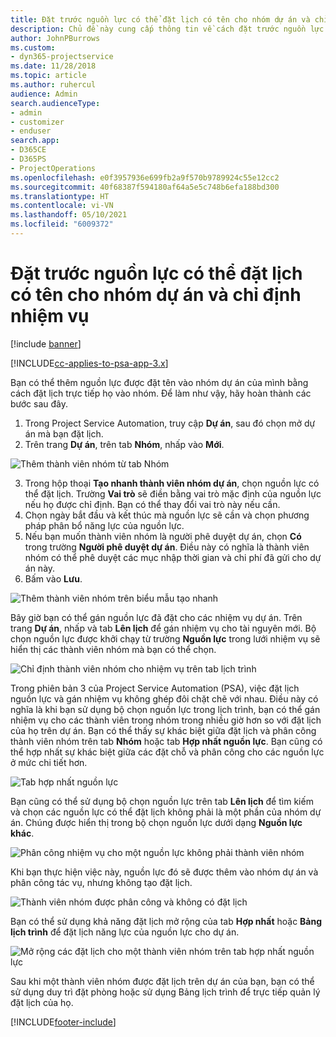 ```yaml
---
title: Đặt trước nguồn lực có thể đặt lịch có tên cho nhóm dự án và chỉ định nhiệm vụ
description: Chủ đề này cung cấp thông tin về cách đặt trước nguồn lực được nêu tên cho nhóm dự án và chỉ định nhiệm vụ cho nguồn lực.
author: JohnPBurrows
ms.custom:
- dyn365-projectservice
ms.date: 11/28/2018
ms.topic: article
ms.author: ruhercul
audience: Admin
search.audienceType:
- admin
- customizer
- enduser
search.app:
- D365CE
- D365PS
- ProjectOperations
ms.openlocfilehash: e0f3957936e699fb2a9f570b9789924c55e12cc2
ms.sourcegitcommit: 40f68387f594180af64a5e5c748b6efa188bd300
ms.translationtype: HT
ms.contentlocale: vi-VN
ms.lasthandoff: 05/10/2021
ms.locfileid: "6009372"
---
```

# <a name="book-named-bookable-resources-to-a-project-team-and-assign-tasks"></a>Đặt trước nguồn lực có thể đặt lịch có tên cho nhóm dự án và chỉ định nhiệm vụ 

[!include [banner](../includes/psa-now-project-operations.md)]

[!INCLUDE[cc-applies-to-psa-app-3.x](../includes/cc-applies-to-psa-app-3x.md)]

Bạn có thể thêm nguồn lực được đặt tên vào nhóm dự án của mình bằng cách đặt lịch trực tiếp họ vào nhóm. Để làm như vậy, hãy hoàn thành các bước sau đây.

1. Trong Project Service Automation, truy cập **Dự án**, sau đó chọn mở dự án mà bạn đặt lịch.
2. Trên trang **Dự án**, trên tab **Nhóm**, nhấp vào **Mới**. 

![Thêm thành viên nhóm từ tab Nhóm](media/RM-how-to-1.png)

3. Trong hộp thoại **Tạo nhanh thành viên nhóm dự án**, chọn nguồn lực có thể đặt lịch. Trường **Vai trò** sẽ điền bằng vai trò mặc định của nguồn lực nếu họ được chỉ định. Bạn có thể thay đổi vai trò này nếu cần. 
4. Chọn ngày bắt đầu và kết thúc mà nguồn lực sẽ cần và chọn phương pháp phân bổ năng lực của nguồn lực. 
5. Nếu bạn muốn thành viên nhóm là người phê duyệt dự án, chọn **Có** trong trường **Người phê duyệt dự án**. Điều này có nghĩa là thành viên nhóm có thể phê duyệt các mục nhập thời gian và chi phí đã gửi cho dự án này. 
6. Bấm vào **Lưu**.

![Thêm thành viên nhóm trên biểu mẫu tạo nhanh](media/RM-how-to-2.png)


Bây giờ bạn có thể gán nguồn lực đã đặt cho các nhiệm vụ dự án. Trên trang **Dự án**, nhấp và tab **Lên lịch** để gán nhiệm vụ cho tài nguyên mới. Bộ chọn nguồn lực được khởi chạy từ trường **Nguồn lực** trong lưới nhiệm vụ sẽ hiển thị các thành viên nhóm mà bạn có thể chọn.

![Chỉ định thành viên nhóm cho nhiệm vụ trên tab lịch trình](media/RM-how-to-3.png)

Trong phiên bản 3 của Project Service Automation (PSA), việc đặt lịch nguồn lực và gán nhiệm vụ không ghép đôi chặt chẽ với nhau. Điều này có nghĩa là khi bạn sử dụng bộ chọn nguồn lực trong lịch trình, bạn có thể gán nhiệm vụ cho các thành viên trong nhóm trong nhiều giờ hơn so với đặt lịch của họ trên dự án.
Bạn có thể thấy sự khác biệt giữa đặt lịch và phân công thành viên nhóm trên tab **Nhóm** hoặc tab **Hợp nhất nguồn lực**. Bạn cũng có thể hợp nhất sự khác biệt giữa các đặt chỗ và phân công cho các nguồn lực ở mức chi tiết hơn.

![Tab hợp nhất nguồn lực](media/RM-how-to-4.png)

Bạn cũng có thể sử dụng bộ chọn nguồn lực trên tab **Lên lịch** để tìm kiếm và chọn các nguồn lực có thể đặt lịch không phải là một phần của nhóm dự án. Chúng được hiển thị trong bộ chọn nguồn lực dưới dạng **Nguồn lực khác**.

![Phân công nhiệm vụ cho một nguồn lực không phải thành viên nhóm](media/RM-how-to-5.png)

Khi bạn thực hiện việc này, nguồn lực đó sẽ được thêm vào nhóm dự án và phân công tác vụ, nhưng không tạo đặt lịch.

![Thành viên nhóm được phân công và không có đặt lịch](media/RM-how-to-6.png)

Bạn có thể sử dụng khả năng đặt lịch mở rộng của tab **Hợp nhất** hoặc **Bảng lịch trình** để đặt lịch năng lực của nguồn lực cho dự án.

![Mở rộng các đặt lịch cho một thành viên nhóm trên tab hợp nhất nguồn lực](media/RM-how-to-7.png)

Sau khi một thành viên nhóm được đặt lịch trên dự án của bạn, bạn có thể sử dụng duy trì đặt phòng hoặc sử dụng Bảng lịch trình để trực tiếp quản lý đặt lịch của họ.


[!INCLUDE[footer-include](../includes/footer-banner.md)]